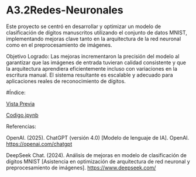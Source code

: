 # A3.2Redes-Neuronales

Este proyecto se centró en desarrollar y optimizar un modelo de clasificación de dígitos manuscritos utilizando el conjunto de datos MNIST, implementando mejoras clave tanto en la arquitectura de la red neuronal como en el preprocesamiento de imágenes.

Objetivo Logrado:
Las mejoras incrementaron la precisión del modelo al garantizar que las imágenes de entrada tuvieran calidad consistente y que la arquitectura aprendiera eficientemente incluso con variaciones en la escritura manual. El sistema resultante es escalable y adecuado para aplicaciones reales de reconocimiento de dígitos.

#Índice:

[Vista Previa](./A1.6_Regresión_no_lineal.html)

[Codigo.jpynb](./A1.6_Regresión_no_lineal.ipynb)


Referencias:

OpenAI. (2025). ChatGPT (versión 4.0) [Modelo de lenguaje de IA]. OpenAI. https://openai.com/chatgpt

DeepSeek Chat. (2024). Análisis de mejoras en modelo de clasificación de dígitos MNIST [Asistencia en optimización de arquitectura de red neuronal y preprocesamiento de imágenes]. https://www.deepseek.com/
